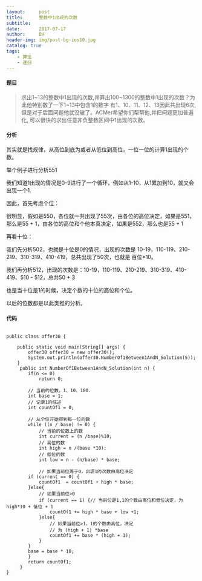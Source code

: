 ```yaml
---
layout:     post
title:      整数中1出现的次数
subtitle:   
date:       2017-07-17
author:     DH
header-img: img/post-bg-ios10.jpg 
catalog: true
tags:
    - 算法
    - 递归
---
```

#### 题目

>求出1~13的整数中1出现的次数,并算出100~1300的整数中1出现的次数？为此他特别数了一下1~13中包含1的数字
有1、10、11、12、13因此共出现6次,但是对于后面问题他就没辙了。ACMer希望你们帮帮他,并把问题更加普遍化,
可以很快的求出任意非负整数区间中1出现的次数。

#### 分析

其实就是找规律，从高位到底为或者从低位到高位，一位一位的计算1出现的个数。

举个例子进行分析551

我们知道1出现的情况是0-9进行了一个循环，例如从1-10，从1累加到10，就又会出现一个1.

因此，首先考虑个位：

很明显，假如是550，各位就一共出现了55次，由各位的高位决定，如果是551，那么是55 + 1，由各位的高位和个他本真决定，如果是552，那么也是55 + 1

再看十位：

我们先分析502，也就是十位是0的情况，出现的次数是
10-19，110-119、210-219、310-319、410-419，总共出现了50次，也就是 百位*10。

我们再分析512，出现的次数是：10-19，110-119、210-219、310-319、410-419、510 - 512，总共50 + 3

也是当十位是1的时候，决定个数的十位的高位和个位。

以后的位数都是以此类推的分析。

#### 代码

```

public class offer30 {

	public static void main(String[] args) {
		offer30 offer30 = new offer30();
		System.out.println(offer30.NumberOf1Between1AndN_Solution(5));
	}
	 public int NumberOf1Between1AndN_Solution(int n) {
		if(n <= 0)
			return 0;
		
		// 当前的位数，1、10、100.
		int base = 1;
		// 记录1的综述
		int countOf1 = 0;
		
		// 从个位开始得到每一位的数
		while ((n / base) != 0) {
			// 当前的位数上的数
			int current = (n /base)%10;
			// 高位的数
			int high = n /(base *10);
			// 低位的数
			int low = n - (n/base) * base;
			
			// 如果当前位等于0，出现1的次数由高位决定
		if (current == 0) {
			countOf1  = countOf1 + high * base;
		}else{
			// 如果当前位>0
			if (current == 1) {// 当前位是1,1的个数由高位和低位决定，为high*10 + 低位 + 1
				countOf1 += high * base + low +1;
			}else{
				// 如果当前位>1，1的个数由高位，决定
				// 为 (high + 1) *base
				countOf1 += base * (high + 1);
			}
		}
		base = base * 10;
		}
		return countOf1;
	 }
}
		

```



 
